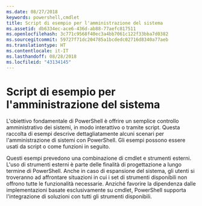 ```yaml
---
ms.date: 08/27/2018
keywords: powershell,cmdlet
title: Script di esempio per l'amministrazione del sistema
ms.assetid: db6334ec-ace6-436d-ab88-77aefc817511
ms.openlocfilehash: 3c771c9568f40ec3a4bb7061c122f33bba7d0382
ms.sourcegitcommit: 59727f71dc204785a1bcdedc02716d8340a77aeb
ms.translationtype: HT
ms.contentlocale: it-IT
ms.lasthandoff: 08/28/2018
ms.locfileid: "43134145"
---
```

# <a name="sample-scripts-for-system-administration"></a>Script di esempio per l'amministrazione del sistema

L'obiettivo fondamentale di PowerShell è offrire un semplice controllo amministrativo dei sistemi, in modo interattivo o tramite script. Questa raccolta di esempi descrive dettagliatamente alcuni scenari per l'amministrazione di sistemi con PowerShell. Gli esempi possono essere usati da script o come funzioni in seguito.

Questi esempi prevedono una combinazione di cmdlet e strumenti esterni. L'uso di strumenti esterni è parte delle finalità di progettazione a lungo termine di PowerShell. Anche in caso di espansione del sistema, gli utenti si troveranno ad affrontare situazioni in cui i set di strumenti disponibili non offrono tutte le funzionalità necessarie. Anziché favorire la dipendenza dalle implementazioni basate esclusivamente su cmdlet, PowerShell supporta l'integrazione di soluzioni con tutti gli strumenti disponibili.